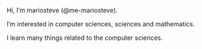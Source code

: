 Hi, I’m mariosteve (@me-mariosteve).

I’m interested in computer sciences, sciences and mathematics.

I learn many things related to the computer sciences.
